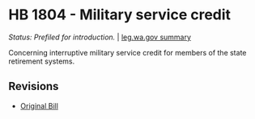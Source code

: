 # HB 1804 - Military service credit
*Status: Prefiled for introduction.* | [leg.wa.gov summary](https://app.leg.wa.gov/billsummary?BillNumber=1804&Year=2021)

Concerning interruptive military service credit for members of the state retirement systems.

## Revisions
* [Original Bill](1/)